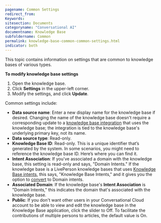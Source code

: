 ```yaml
---
pagename: Common Settings
redirect_from:
Keywords:
sitesection: Documents
categoryname: "Conversational AI"
documentname: Knowledge Base
subfoldername: Common
permalink: knowledge-base-common-common-settings.html
indicator: both
---
```


This topic contains information on settings that are common to knowledge bases of various types.

**To modify knowledge base settings**
1. Open the knowledge base.
2. Click **Settings** in the upper-left corner.
3. Modify the settings, and click **Update**.

Common settings include:

* **Data source name**: Enter a new display name for the knowledge base if desired. Changing the name of the knowledge base doesn't require a corresponding update to a [knowledge base integration](conversation-builder-integrations-knowledge-base-integrations.html) that uses the knowledge base; the integration is tied to the knowledge base's underlying primary key, not its name. 
* **Data source type**: Read-only.
* **Knowledge Base ID**: Read-only. This is a unique identifier that’s generated by the system. In some scenarios, you might need to reference the knowledge base ID. Here’s where you can find it.
* **Intent Association**: If you've associated a domain with the knowledge base, this setting is read-only and says, "Domain Intents." If the knowledge base is a LivePerson knowledge bases that uses [Knowledge Base intents](knowledge-base-liveperson-knowledge-bases-introduction.html#knowlege-base-intents-versus-domain-intents), this says, "Knowledge Base Intents," and it gives you the option to [convert](knowledge-base-liveperson-knowledge-bases-knowledge-bases.html#convert-knowledge-base-intents-to-domain-intents) to Domain intents.
* **Associated Domain**: If the knowledge base's **Intent Association** is "Domain Intents," this indicates the domain that's associated with the knowledge base.
* **Public**: If you don't want other users in your Conversational Cloud account to be able to view and edit the knowledge base in the Knowledge Base application, click the slider to Off. To facilitate the contributions of multiple persons to articles, the default value is On.